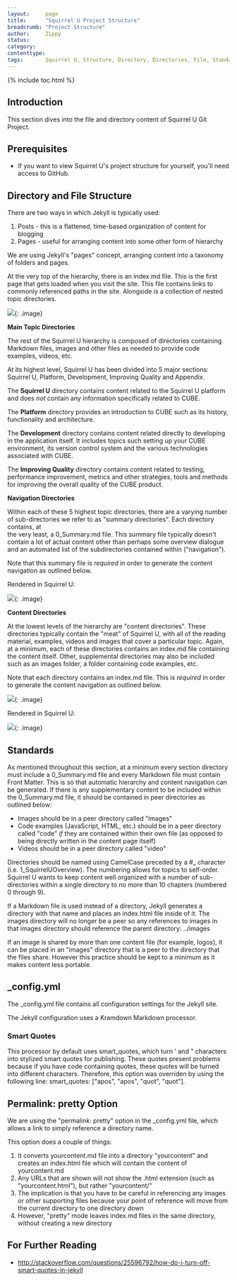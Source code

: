 ```yaml
---
layout:     page
title:      "Squirrel U Project Structure"
breadcrumb: "Project Structure"
author:     Zippy
status:     
category:
contenttype:
tags:       Squirrel U, Structure, Directory, Directories, File, Standards, Permalink
---
```

{% include toc.html %}

## Introduction  

This section dives into the file and directory content of Squirrel U Git Project.

## Prerequisites

* If you want to view Squirrel U's project structure for yourself, you'll need access to GitHub.

## Directory and File Structure

There are two ways in which Jekyll is typically used:

1. Posts - this is a flattened, time-based organization of content for blogging
2. Pages - useful for arranging content into some other form of hierarchy

We are using Jekyll's "pages" concept, arranging content into a taxonomy of
folders and pages.

At the very top of the hierarchy, there is an index.md file. This is the first
page that gets loaded when you visit the site. This file contains links to
commonly referenced paths in the site. Alongside is a collection of nested
topic directories.

![](images/indexFile.png){: .image}  

**Main Topic Directories**

The rest of the Squirrel U hierarchy is composed of directories containing Markdown
files, images and other files as needed to provide code examples, videos, etc.

At its highest level, Squirrel U has been divided into 5 major sections: Squirrel U,
Platform, Development, Improving Quality and Appendix.

The **Squirrel U** directory contains content related to the Squirrel U platform and
does *not* contain any information specifically related to CUBE.

The **Platform** directory provides an introduction to CUBE such as its history,
functionality and architecture.

The **Development** directory contains content related directly to developing in
the application itself. It includes topics such setting up your CUBE
environment, its version control system and the various technologies associated
with CUBE.

The **Improving Quality** directory contains content related to testing, 
performance improvement, metrics and other strategies, tools and methods for 
improving the overall quality of the CUBE product. 

**Navigation Directories**

Within each of these 5 highest topic directories, there are a varying number of 
sub-directories we refer to as "summary directories". Each directory contains, at  
the very least, a 0_Summary.md file. This summary file typically doesn't contain a lot of actual content other than
perhaps some overview dialogue and an automated list of the subdirectories contained within ("navigation").

Note that this summary file is *required* in order to generate the content
navigation as outlined below.

Rendered in Squirrel U:

![](images/navigationDirectorySquirrelU.png){: .image}

**Content Directories**

At the lowest levels of the hierarchy are "content directories". These directories typically contain the "meat" of Squirrel U,
with all of the reading material, examples, videos and images that cover a particular topic.
Again, at a minimum, each of these directories contains an index.md file
containing the content itself. Other, supplemental directories may also be
included such as an images folder, a folder containing code examples, etc.

Note that each directory contains an index.md file.  This is *required* in order
to generate the content navigation as outlined below.

![](images/contentDirectory.png){: .image}

Rendered in Squirrel U:

![](images/contentDirectorySquirrelU.png){: .image}

## Standards

As mentioned throughout this section, at a minimum every section directory must 
include a 0_Summary.md file and every Markdown file must contain Front 
Matter. This is so that automatic hierarchy and content navigation can be 
generated. If there is any supplementary content to be included within the 
0_Summary.md file, it should be contained in peer directories as outlined below: 

* Images should be in a peer directory called "images"
* Code examples (JavaScript, HTML, etc.) should be in a peer directory called 
  "code" *if* they are contained within their own file (as opposed to being
  directly written in the content page itself)
* Videos should be in a peer directory called "video"

Directories should be named using CamelCase preceded by a #_ character (i.e. 
1_SquirrelUOverview). The numbering allows for topics to self-order. Squirrel U wants to
keep content well organized with a number of sub-directories within a single 
directory to no more than 10 chapters (numbered 0 through 9). 

If a Markdown file is used instead of a directory, Jekyll generates a directory
with that name and places an index.html file inside of it. The images directory 
will no longer be a peer so any references to images in that images 
directory should reference the parent directory:  ../images

If an image is shared by more than one content file (for example, logos), it can 
be placed in an "images" directory that is a peer to the directory that the files share. However this practice should be
kept to a minimum as it makes content less portable.

## _config.yml

The _config.yml file contains all configuration settings for the Jekyll site.  

The Jekyll configuration uses a Kramdown Markdown processor.   

### Smart Quotes
This processor by default uses smart_quotes, which turn ' and " characters into stylized smart quotes for publishing. These
quotes present problems because if you have code containing quotes, these quotes will be turned into different characters.  Therefore,
this option was overriden by using the following line:  smart_quotes: ["apos", "apos", "quot", "quot"].

## Permalink: pretty Option

We are using the "permalink: pretty" option in the _config.yml file, 
which allows a link to simply reference a directory name.

This option does a couple of things:

1. It converts yourcontent.md file into a directory "yourcontent" and creates an 
    index.html file which will contain the content of yourcontent.md
2. Any URLs that are shown will not show the .html extension 
    (such as "yourcontent.html"), but rather "yourcontent/"
3. The implication is that you have to be careful in referencing any images or 
    other supporting files because your point of reference will move from the 
    current directory to one directory down
4. However, "pretty" mode leaves index.md files in the same directory, without 
    creating a new directory

## For Further Reading

* <http://stackoverflow.com/questions/25596792/how-do-i-turn-off-smart-quotes-in-jekyll>